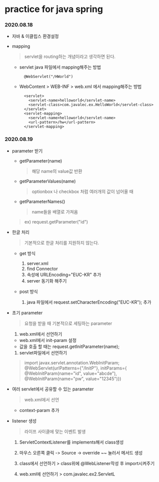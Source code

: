 # practice for java spring

### 2020.08.18

- 자바 & 이클립스 환경설정
- mapping
  > servlet을 routing하는 개념이라고 생각하면 된다.

  - servlet java 파일에서 mapping해주는 방법
    ```
      @WebServlet("/HWorld")
    ```
  - WebContent > WEB-INF > web.xml 에서 mapping해주는 방법
    ```
      <servlet>
        <servlet-name>helloworld</servlet-name>
        <servlet-class>com.javalec.ex.HelloWorld</servlet-class>
      </servlet>
      <servlet-mapping>
        <servlet-name>helloworld</servlet-name>
        <url-pattern>/hw</url-pattern>
      </servlet-mapping>
    ```

### 2020.08.19

  - parameter 받기

    - getParameter(name)
      > 해당 name의 value값 반환

    - getParameterValues(name)
      > optionbox 나 checkbox 처럼 여러개의 값이 넘어올 때

    - getParameterNames()
      > name들을 배열로 가져옴

    > ex) request.getParameter("id")

  - 한글 처리

    > 기본적으로 한글 처리를 지원하지 않는다.

    - get 방식
      1. server.xml
      1. find Connector 
      1. 속성에 URLEncoding="EUC-KR" 추가
      1. server 동기화 해주기

    - post 방식
      1. java 파일에서 request.setCharacterEncoding("EUC-KR"); 추가

  - 초기 parameter
    > 요청을 받을 때 기본적으로 세팅하는 parameter
    
    1. web.xml에서 선언하기
      - web.xml에서 init-param 설정 
      - 값을 호출 할 때는 request.getInitParameter(name);

    1. servlet파일에서 선언하기
      > import javax.servlet.annotation.WebInitParam;
      > @WebServlet(urlPatterns={"/InitP"}, initParams={ @WebInitParam(name="id", value="abcde"), @WebInitParam(name="pw", value="12345")})

  - 여러 servlet에서 공유할 수 있는 parameter
    > web.xml에서 선언
    
    - context-param 추가

  - listener 생성
    > 라이프 사이클에 맞는 이벤트 발생
    
    1. ServletContextListener를 implements해서 class생성
    1. 마우스 오른쪽 클릭 -> Source -> override ~~ 눌러서 메서드 생성

      1. class에서 선언하기
        > class위에 @WebListener작성 후 import시켜주기
      1. web.xml에 선언하기
        > <listener-class>com.javalec.ex2.ServletL</listener-class>